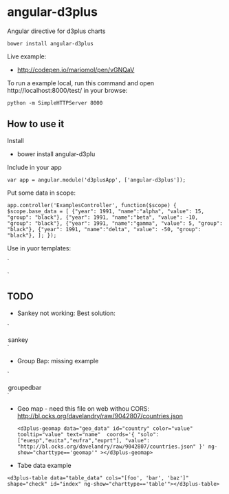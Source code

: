 # angular-d3plus

Angular directive for d3plus charts

`bower install angular-d3plus`

Live example:

* http://codepen.io/mariomol/pen/vGNQaV

To run a example local, run this command and open http://localhost:8000/test/ in your browse:

`
python -m SimpleHTTPServer 8000
`

## How to use it

Install  

* bower install angular-d3plu

Include in your app

`
  var app = angular.module('d3plusApp', ['angular-d3plus']);
`

Put some data in scope:

`
  app.controller('ExamplesController', function($scope) {
        $scope.base_data = [
          {"year": 1991, "name":"alpha", "value": 15, "group": "black"},
          {"year": 1991, "name":"beta", "value": -10, "group": "black"},
          {"year": 1991, "name":"gamma", "value": 5, "group": "black"},
          {"year": 1991, "name":"delta", "value": -50, "group": "black"},
        ];
  });
 ` 

Use in yuor templates:

`

<d3plus-bar data="base_data" id='name' x="year" y="value" size="value" ></d3plus-bar>
<d3plus-bubbles data="bubbles_data" id='["group", "name"]' size="value" color="group"  depth="1" ></d3plus-bubbles>
<d3plus-box data="base_data" id='name' y="value" x="year"  ></d3plus-box>
<d3plus-line data="base_data" id='name' text='name'  x="year" y="value" ></d3plus-line>
<d3plus-network data="network_data" nodes="network_positions" edges="network_connections" id="name"
  size="size"  ></d3plus-network>
<d3plus-pie data="sample_data" id='["name", "skill"]' size="value" ></d3plus-pie>
<d3plus-radar data="sample_data" id='["name", "skill"]' size="value" ></d3plus-radar>
<d3plus-rings data="sample_data" edges="rings_edges" focus="alpha"></d3plus-rings> 
<d3plus-scatter data="scatter_data" id='type' size="value"  x="value" y="weight" ></d3plus-scatter>
<d3plus-stacked data="base_data" id='name' text='name' x="year" y="value" ></d3plus-stacked>
<d3plus-treemap data="sample_data" id='name' size="value" ></d3plus-treemap>


`




## TODO



* Sankey not working: Best solution:

`
  <option value="sankey">sankey</option>  
 <d3plus-sankey edges="sankey_edges" nodes="sankey_nodes" size="100"    id='id' 
  ng-show="charttype=='sankey'" focus="{'tooltip': false,'value': 'gamma'}"></d3plus-sankey>
`

* Group Bap: missing example

`
  <option value="groupedbar">groupedbar</option>
<d3plus-bar data="barstacked_data" id='["group", "name"]' depth="1" size="value" x="name" y="year"
  time="year" ng-show="charttype=='groupedbar'" ></d3plus-bar>
` 

* Geo map - need this file on web withou CORS: http://bl.ocks.org/davelandry/raw/9042807/countries.json

	`
    <d3plus-geomap data="geo_data" id="country" color="value"  tooltip="value" text="name" 
  coords='{
      "solo": ["euesp","euita","eufra","euprt"],
      "value": "http://bl.ocks.org/davelandry/raw/9042807/countries.json"
    }'
  ng-show="charttype=='geomap'" ></d3plus-geomap>
  `

 * Tabe data example

 `
  <d3plus-table data="table_data" cols="[foo', 'bar', 'baz']" shape="check" id="index" ng-show="charttype=='table'"></d3plus-table>
`


